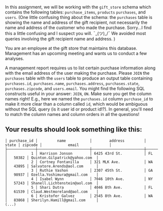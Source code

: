 In this assignment, we will be working with the `gift_store` schema
which contains the following tables: `purchase_items`, `products`
`purchases`, and `users`. (One little confusing thing about the
schema: the `purchases` table is showing the name and address
of the gift recipient, not necessarily the name and address of
the customer who made the purchase. Sorry...I find this a 
little confusing and I suspect you will.  ¯\_(ツ)_/¯ We avoided
most queries involving the gift recipient name and address. )

You are an employee at the gift store that maintains this database.
Management has an upcoming meeting and wants us to conduct a few
analyses. 

A management report requires us to list certain purchase information
along with the email address of the user making the purchase. Please
`JOIN` the `purchases` table with the `users` table to produce an 
output table containing
`purchases.id`,
`purchases.name`,
`purchases.address`,
`purchases.state`,
`purchases.zipcode`, and
`users.email`.
You might find the following SQL constructs useful in your answer: `JOIN`, `ON`.
Make sure you get the column names right! E.g., here we named the `purchases.id`
column `purchase_id` to make it more clear than a column called `id`, which would
be ambiguous without the SQL query (is it user id or product id!?). In general,
you'll need to match the column names and column orders in all the questions!

Your results should look something like this:
-
```
│ purchase_id │         name           │        address         │ state │ zipcode │            email              │
├─────────────┼────────────────────────┼────────────────────────┼───────┼─────────┼───────────────────────────────┤
│           1 │ Harrison Jonson        │ 6425 43rd St.          │ FL    │   50382 │ Quinton.Gilpatrick@yahoo.com  │
│           2 │ Cortney Fontanilla     │ 321 MLK Ave.           │ WA    │   43895 │ Salvatore.Arends@aol.com      │
│           3 │ Ruthie Vashon          │ 2307 45th St.          │ GA    │   98937 │ Ozella.Yoshimura@gmail.com    │
│           4 │ Isabel Wynn            │ 7046 10th Ave.         │ NY    │   57243 │ Shanell.Lichtenstein@aol.com  │
│           5 │ Shari Dutra            │ 4046 8th Ave.          │ FL    │   61539 │ Claud.Westmoreland@aol.com    │
│           6 │ Kristofer Galvez       │ 2545 8th Ave.          │ WA    │   83868 │ Sherilyn.Hamill@gmail.com     │
(...)
```
